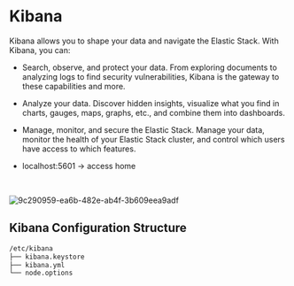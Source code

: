 # Kibana 
Kibana allows you to shape your data and navigate the Elastic Stack. With Kibana, you can:

- Search, observe, and protect your data. From exploring documents to analyzing logs to find security vulnerabilities, Kibana is the gateway to these capabilities and more.

- Analyze your data. Discover hidden insights, visualize what you find in charts, gauges, maps, graphs, etc., and combine them into dashboards.

- Manage, monitor, and secure the Elastic Stack. Manage your data, 
monitor the health of your Elastic Stack cluster, and control which users have access to which features.

- localhost:5601 -> access home
  
<br>

![9c290959-ea6b-482e-ab4f-3b609eea9adf](https://github.com/user-attachments/assets/1ad7b061-ac71-4f4f-a0ea-da0aceb3d061)



## Kibana Configuration Structure 

```bash 
/etc/kibana
├── kibana.keystore
├── kibana.yml
└── node.options
```

